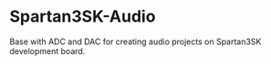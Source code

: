 # Spartan3SK-Audio
Base with ADC and DAC for creating audio projects on Spartan3SK development board.
